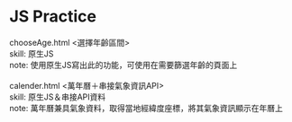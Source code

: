 # JS Practice
chooseAge.html <選擇年齡區間> <br>
skill: 原生JS <br>
note: 使用原生JS寫出此的功能，可使用在需要篩選年齡的頁面上 <br>
<br>
calender.html <萬年曆＋串接氣象資訊API> <br>
skill: 原生JS＆串接API資料 <br>
note: 萬年曆兼具氣象資料，取得當地經緯度座標，將其氣象資訊顯示在年曆上 <br>
